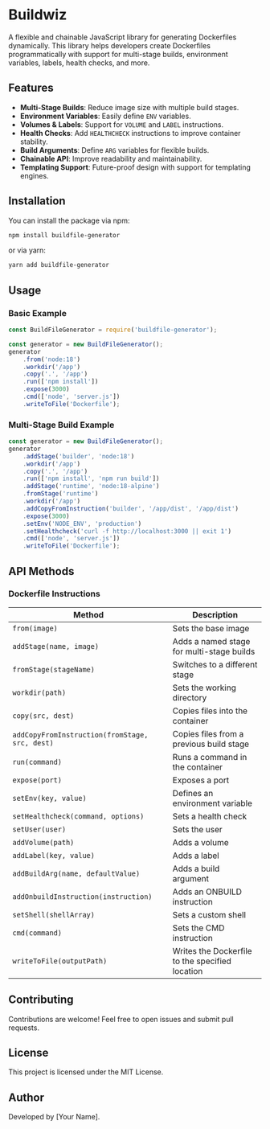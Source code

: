 # Buildwiz

A flexible and chainable JavaScript library for generating Dockerfiles dynamically. This library helps developers create Dockerfiles programmatically with support for multi-stage builds, environment variables, labels, health checks, and more.

## Features

- **Multi-Stage Builds**: Reduce image size with multiple build stages.
- **Environment Variables**: Easily define `ENV` variables.
- **Volumes & Labels**: Support for `VOLUME` and `LABEL` instructions.
- **Health Checks**: Add `HEALTHCHECK` instructions to improve container stability.
- **Build Arguments**: Define `ARG` variables for flexible builds.
- **Chainable API**: Improve readability and maintainability.
- **Templating Support**: Future-proof design with support for templating engines.

## Installation

You can install the package via npm:

```sh
npm install buildfile-generator
```

or via yarn:

```sh
yarn add buildfile-generator
```

## Usage

### Basic Example
```javascript
const BuildFileGenerator = require('buildfile-generator');

const generator = new BuildFileGenerator();
generator
    .from('node:18')
    .workdir('/app')
    .copy('.', '/app')
    .run(['npm install'])
    .expose(3000)
    .cmd(['node', 'server.js'])
    .writeToFile('Dockerfile');
```

### Multi-Stage Build Example
```javascript
const generator = new BuildFileGenerator();
generator
    .addStage('builder', 'node:18')
    .workdir('/app')
    .copy('.', '/app')
    .run(['npm install', 'npm run build'])
    .addStage('runtime', 'node:18-alpine')
    .fromStage('runtime')
    .workdir('/app')
    .addCopyFromInstruction('builder', '/app/dist', '/app/dist')
    .expose(3000)
    .setEnv('NODE_ENV', 'production')
    .setHealthcheck('curl -f http://localhost:3000 || exit 1')
    .cmd(['node', 'server.js'])
    .writeToFile('Dockerfile');
```

## API Methods

### Dockerfile Instructions

| Method                         | Description |
|--------------------------------|-------------|
| `from(image)`                  | Sets the base image |
| `addStage(name, image)`        | Adds a named stage for multi-stage builds |
| `fromStage(stageName)`         | Switches to a different stage |
| `workdir(path)`                | Sets the working directory |
| `copy(src, dest)`              | Copies files into the container |
| `addCopyFromInstruction(fromStage, src, dest)` | Copies files from a previous build stage |
| `run(command)`                 | Runs a command in the container |
| `expose(port)`                 | Exposes a port |
| `setEnv(key, value)`           | Defines an environment variable |
| `setHealthcheck(command, options)` | Sets a health check |
| `setUser(user)`                | Sets the user |
| `addVolume(path)`              | Adds a volume |
| `addLabel(key, value)`         | Adds a label |
| `addBuildArg(name, defaultValue)` | Adds a build argument |
| `addOnbuildInstruction(instruction)` | Adds an ONBUILD instruction |
| `setShell(shellArray)`         | Sets a custom shell |
| `cmd(command)`                 | Sets the CMD instruction |
| `writeToFile(outputPath)`      | Writes the Dockerfile to the specified location |

## Contributing

Contributions are welcome! Feel free to open issues and submit pull requests.

## License

This project is licensed under the MIT License.

## Author

Developed by [Your Name].

